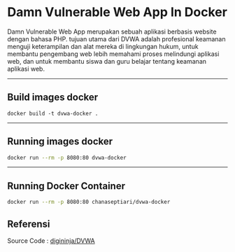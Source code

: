 # Damn Vulnerable Web App In Docker

Damn Vulnerable Web App merupakan sebuah aplikasi berbasis website dengan bahasa PHP. tujuan utama dari DVWA adalah profesional keamanan menguji keterampilan dan alat mereka di lingkungan hukum, untuk membantu pengembang web lebih memahami proses melindungi aplikasi web, dan untuk membantu siswa dan guru belajar tentang keamanan aplikasi web.

___

## Build images docker

```shell
docker build -t dvwa-docker .
```

___

## Running images docker

```sh
docker run --rm -p 8080:80 dvwa-docker
```

___

## Running Docker Container

```sh
docker run --rm -p 8080:80 chanaseptiari/dvwa-docker
```

## Referensi

Source Code : [digininja/DVWA](https://github.com/digininja/DVWA)
